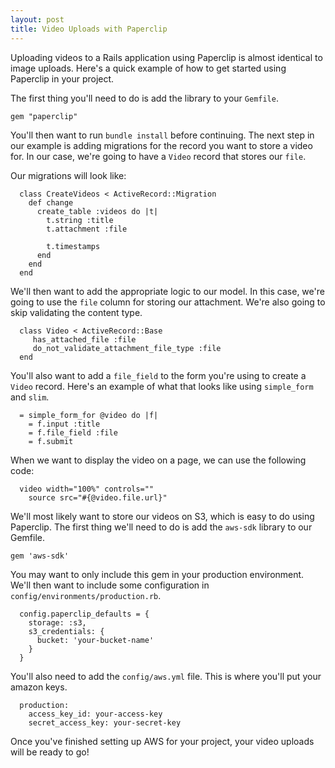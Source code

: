 ```yaml
---
layout: post
title: Video Uploads with Paperclip
---
```

Uploading videos to a Rails application using Paperclip is almost identical to
image uploads. Here's a quick example of how to get started using Paperclip in
your project.

The first thing you'll need to do is add the library to your `Gemfile`.

`gem "paperclip"`

You'll then want to run `bundle install` before continuing.  The next step in
our example is adding migrations for the record you want to store a video for.
In our case, we're going to have a `Video` record that stores our `file`.

Our migrations will look like:

~~~
  class CreateVideos < ActiveRecord::Migration
    def change
      create_table :videos do |t|
        t.string :title
        t.attachment :file

        t.timestamps
      end
    end
  end
~~~

We'll then want to add the appropriate logic to our model. In this case, we're
going to use the `file` column for storing our attachment. We're also going to
skip validating the content type.

~~~
  class Video < ActiveRecord::Base
     has_attached_file :file
     do_not_validate_attachment_file_type :file
  end
~~~

You'll also want to add a `file_field` to the form you're using to create a
`Video` record. Here's an example of what that looks like using `simple_form`
and `slim`.

~~~
  = simple_form_for @video do |f|
    = f.input :title
    = f.file_field :file
    = f.submit
~~~

When we want to display the video on a page, we can use the following code:

~~~
  video width="100%" controls=""
    source src="#{@video.file.url}"
~~~

We'll most likely want to store our videos on S3, which is easy to do using
Paperclip. The first thing we'll need to do is add the `aws-sdk` library to our
Gemfile.

`gem 'aws-sdk'`

You may want to only include this gem in your production environment. We'll
then want to include some configuration in `config/environments/production.rb`.

~~~
  config.paperclip_defaults = {
    storage: :s3,
    s3_credentials: {
      bucket: 'your-bucket-name'
    }
  }
~~~

You'll also need to add the `config/aws.yml` file. This is where you'll put
your amazon keys.

~~~
  production:
    access_key_id: your-access-key
    secret_access_key: your-secret-key
~~~

Once you've finished setting up AWS for your project, your video uploads will
be ready to go!
